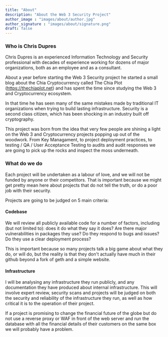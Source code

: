 ```yaml
---
title: "About"
description: "About the Web 3 Security Project"
author_image : "images/about/author.jpg"
author_signature : "images/about/signature.png"
draft: false
---
```

### Who is Chris Dupres

Chris Dupres is an experienced Information Technology and Security professional with decades of experience working for dozens of major organizations, both as an employee and as a consultant.

About a year before starting the Web 3 Security project he started a small blog about the Chia Cryptocurrency called The Chia Plot (https://thechiaplot.net) and has spent the time since studying the Web 3 and Cryptocurrency ecosystem.

In that time he has seen many of the same mistakes made by traditional IT organizations when trying to build lasting infrastructure. Security is a second class citizen, which has been shocking in an industry built off cryptography. 

This project was born from the idea that very few people are shining a light on the Web 3 and Cryptocurrency projects popping up out of the woodwork. From Key Managament, to project deployment practices, to testing / QA / User Acceptance Testing to audits and audit responses we are going to pick up the rocks and inspect the moss underneath.

### What do we do

Each project will be undertaken as a labour of love, and we will not be funded by anyone or their competitors. That is important because we might get pretty mean here about projects that do not tell the truth, or do a poor job with their security.

Projects are going to be judged on 5 main criteria:

#### Codebase

We will review all publicly available code for a number of factors, including (but not limited to): does it do what they say it does? Are there major vulnerabilities in packages they use? Do they respond to bugs and issues? Do they use a clear deployment process?

This is important because so many projects talk a big game about what they do, or will do, but the reality is that they don't actually have much in their github beyond a fork of geth and a simple website.

#### Infrastructure

I will be analysing any infrastructure they run publicly, and any documentation they have produced about internal infrastructure. This will involve expert review, security scans and projects will be judged on both the security and reliability of the infrastructure they run, as well as how critical it is to the operation of their project.

If a project is promising to change the financial future of the globe but do not use a reverse proxy or WAF in front of the web server and run the database with all the financial details of their customers on the same box we will probably have a problem.

